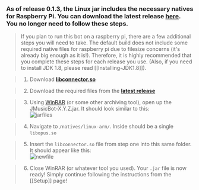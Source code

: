 ### **As of release 0.1.3, the Linux jar includes the necessary natives for Raspberry Pi. You can download the latest release [here](https://github.com/jagrosh/MusicBot/releases/latest).** You no longer need to follow these steps.


> If you plan to run this bot on a raspberry pi, there are a few additional steps you will need to take. The default build does not include some required native files for raspberry pi due to filesize concerns (it's already big enough as it is!). Therefore, it is highly recommended that you complete these steps for each release you use. (Also, if you need to install JDK 1.8, please read [[Installing-JDK1.8]]).

> 1. Download **[libconnector.so](https://cdn.discordapp.com/attachments/154460214769221632/414242970540441620/libconnector.so)**

> 2. Download the required files from the **[latest release](https://github.com/jagrosh/MusicBot/releases/latest)**

> 3. Using [WinRAR](http://www.rarlab.com/download.htm) (or some other archiving tool), open up the JMusicBot-X.Y.Z.jar. It should look similar to this:<br>
> ![jarfiles](http://i.imgur.com/aWrWv0i.png)

> 4. Navigate to `/natives/linux-arm/`. Inside should be a single `libopus.so`

> 5. Insert the `libconnector.so` file from step one into this same folder. It should appear like this:<br>
> ![newfile](http://i.imgur.com/SiNXFC3.png)

> 6. Close WinRAR (or whatever tool you used). Your `.jar` file is now ready! Simply continue following the instructions from the [[Setup]] page!